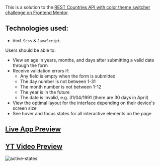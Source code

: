 This is a solution to the [REST Countries API with color theme switcher challenge on Frontend Mentor](https://www.frontendmentor.io/challenges/rest-countries-api-with-color-theme-switcher-5cacc469fec04111f7b848ca).

## Technologies used:

- `Html` `Scss` & `JavaScript`.

Users should be able to:

- View an age in years, months, and days after submitting a valid date through the form
- Receive validation errors if:
  - Any field is empty when the form is submitted
  - The day number is not between 1-31
  - The month number is not between 1-12
  - The year is in the future
  - The date is invalid, e.g. 31/04/1991 (there are 30 days in April)
- View the optimal layout for the interface depending on their device's screen size
- See hover and focus states for all interactive elements on the page

## [Live App Preview](https://age-calculator-cyan.vercel.app/)

## [YT Video Preview](https://www.youtube.com/watch?v=K19fwBcMPsU)

![active-states](https://user-images.githubusercontent.com/95870159/234116897-b74fec09-e544-43d3-b17f-4b12a91f4070.jpg)

